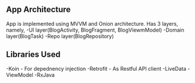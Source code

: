 ## App Architecture
App is implemented using MVVM and Onion architecture. Has 3 layers, namely,
-UI layer(BlogActivity, BlogFragment, BlogViewmModel)
-Domain layer(BlogTask)
-Repo layer(BlogRepository)

## Libraries Used
-Koin - For depednency injection
-Retrofit - As Restful API client
-LiveData
-ViewModel
-RxJava
